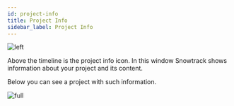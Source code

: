 ```yaml
---
id: project-info
title: Project Info
sidebar_label: Project Info
---
```



<div className="block">

![left](/img/project-info-icon.png)

Above the timeline is the project info  <span className="project-info-icon" /> icon.
In this window Snowtrack shows information about your project and its content.
</div>

Below you can see a project with such information.

![full](/img/project-info.png)

